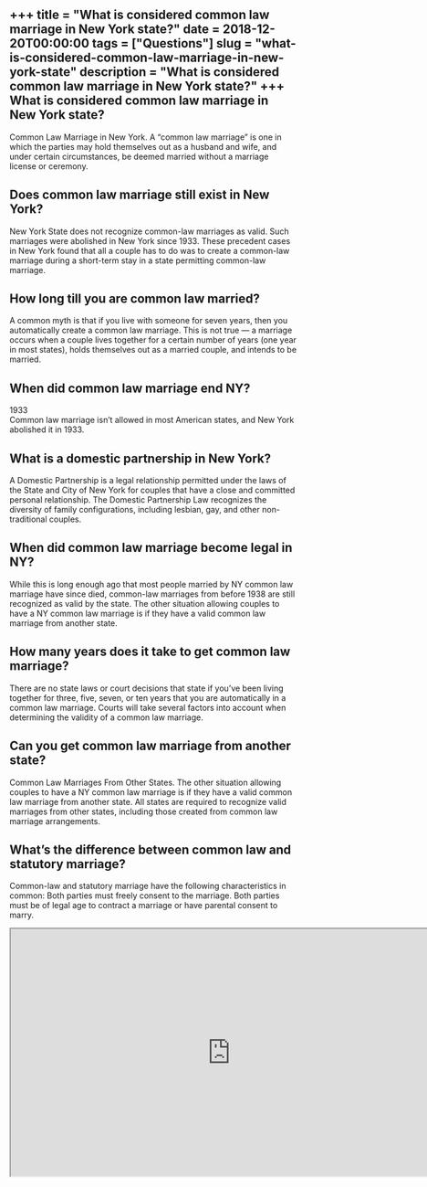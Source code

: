 +++
title = "What is considered common law marriage in New York state?"
date = 2018-12-20T00:00:00
tags = ["Questions"]
slug = "what-is-considered-common-law-marriage-in-new-york-state"
description = "What is considered common law marriage in New York state?"
+++
What is considered common law marriage in New York state?
---------------------------------------------------------

Common Law Marriage in New York. A “common law marriage” is one in which the parties may hold themselves out as a husband and wife, and under certain circumstances, be deemed married without a marriage license or ceremony.

Does common law marriage still exist in New York?
-------------------------------------------------

New York State does not recognize common-law marriages as valid. Such marriages were abolished in New York since 1933. These precedent cases in New York found that all a couple has to do was to create a common-law marriage during a short-term stay in a state permitting common-law marriage.

How long till you are common law married?
-----------------------------------------

A common myth is that if you live with someone for seven years, then you automatically create a common law marriage. This is not true — a marriage occurs when a couple lives together for a certain number of years (one year in most states), holds themselves out as a married couple, and intends to be married.

When did common law marriage end NY?
------------------------------------

1933  
Common law marriage isn’t allowed in most American states, and New York abolished it in 1933.

What is a domestic partnership in New York?
-------------------------------------------

A Domestic Partnership is a legal relationship permitted under the laws of the State and City of New York for couples that have a close and committed personal relationship. The Domestic Partnership Law recognizes the diversity of family configurations, including lesbian, gay, and other non-traditional couples.

When did common law marriage become legal in NY?
------------------------------------------------

While this is long enough ago that most people married by NY common law marriage have since died, common-law marriages from before 1938 are still recognized as valid by the state. The other situation allowing couples to have a NY common law marriage is if they have a valid common law marriage from another state.

How many years does it take to get common law marriage?
-------------------------------------------------------

There are no state laws or court decisions that state if you’ve been living together for three, five, seven, or ten years that you are automatically in a common law marriage. Courts will take several factors into account when determining the validity of a common law marriage.

Can you get common law marriage from another state?
---------------------------------------------------

Common Law Marriages From Other States. The other situation allowing couples to have a NY common law marriage is if they have a valid common law marriage from another state. All states are required to recognize valid marriages from other states, including those created from common law marriage arrangements.

What’s the difference between common law and statutory marriage?
----------------------------------------------------------------

Common-law and statutory marriage have the following characteristics in common: Both parties must freely consent to the marriage. Both parties must be of legal age to contract a marriage or have parental consent to marry.

<iframe allow="accelerometer; autoplay; clipboard-write; encrypted-media; gyroscope; picture-in-picture" allowfullscreen="" class="__youtube_prefs__  epyt-is-override  no-lazyload" data-no-lazy="1" data-origheight="433" data-origwidth="770" data-skipgform_ajax_framebjll="" height="433" id="_ytid_90010" loading="lazy" src="https://www.youtube.com/embed/odXuADIoxoA?enablejsapi=1&autoplay=0&cc_load_policy=0&cc_lang_pref=&iv_load_policy=1&loop=0&modestbranding=0&rel=1&fs=1&playsinline=0&autohide=2&theme=dark&color=red&controls=1&" title="YouTube player" width="770"></iframe>